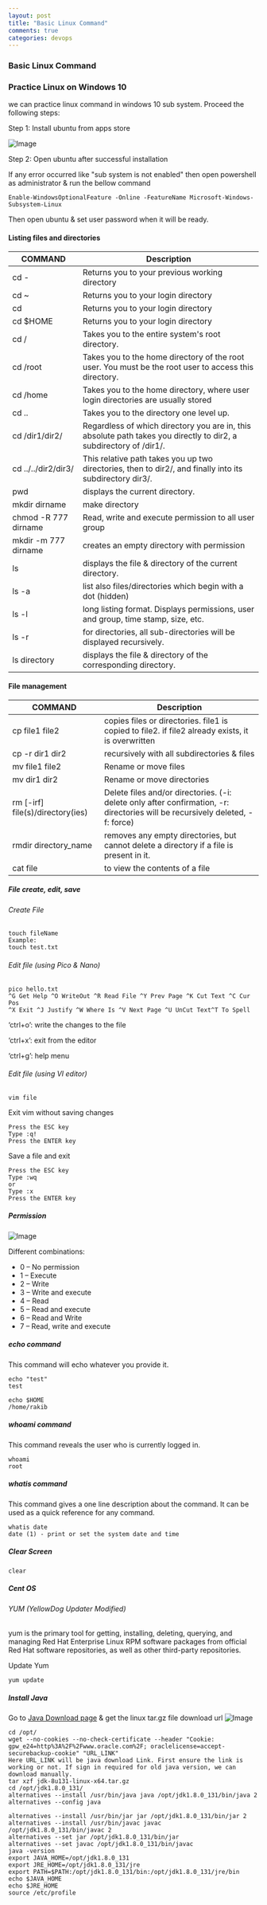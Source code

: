 ```yaml
---
layout: post
title: "Basic Linux Command"
comments: true
categories: devops
---
```


### Basic Linux Command

### Practice Linux on Windows 10
we can practice linux command in windows 10 sub system. Proceed the following steps:

Step 1: Install ubuntu from apps  store

![Image](../../../../static/img/ubuntu_sub_system.PNG)

Step 2: Open ubuntu after successful installation

If any error occurred like "sub system is not enabled" then open powershell as administrator & run the bellow command

```
Enable-WindowsOptionalFeature -Online -FeatureName Microsoft-Windows-Subsystem-Linux
``` 
Then open ubuntu & set user password when it will be ready.

#### Listing files and directories

|COMMAND | Description |
| ------ | ------ |
| cd - | Returns you to your previous working directory |
| cd ~ | Returns you to your login directory |
| cd | Returns you to your login directory |
| cd $HOME | Returns you to your login directory |
| cd / | Takes you to the entire system's root directory. |
| cd /root | Takes you to the home directory of the root user. You must be the root user to access this directory. |
| cd /home | Takes you to the home directory, where user login directories are usually stored |
| cd .. | Takes you to the directory one level up. |
| cd /dir1/dir2/ | Regardless of which directory you are in, this absolute path takes you directly to dir2, a subdirectory of /dir1/. |
| cd ../../dir2/dir3/ | This relative path takes you up two directories, then to dir2/, and finally into its subdirectory dir3/. |
| pwd | displays the current directory. |
| mkdir dirname | make directory |
| chmod -R 777 dirname | Read, write and execute permission to all user group |
| mkdir -m 777 dirname | creates an empty directory with permission |
| ls | displays the file & directory of the current directory. |
| ls -a | list also files/directories which begin with a dot (hidden) |
| ls -l | long listing format. Displays permissions, user and group, time stamp, size, etc. |
| ls -r | for directories, all sub-directories will be displayed recursively. |
| ls directory | displays the file & directory of the corresponding directory. |


#### File management

|COMMAND | Description |
| ------ | ------ |
| cp file1 file2 | copies files or directories. file1 is copied to file2. if file2 already exists, it is overwritten |
| cp -r dir1 dir2 | recursively with all subdirectories & files |
| mv file1 file2 | Rename or move files |
| mv dir1 dir2 | Rename or move directories |
| rm [-irf] file(s)/directory(ies) | Delete files and/or directories. (-i: delete only after confirmation, -r: directories will be recursively deleted, -f: force) |
| rmdir directory_name | removes any empty directories, but cannot delete a directory if a file is present in it.  |
| cat file | to view the contents of a file |


##### File create, edit, save

###### Create File

```
touch fileName
Example:
touch test.txt
```

###### Edit file (using Pico & Nano)
```
pico hello.txt
^G Get Help ^O WriteOut ^R Read File ^Y Prev Page ^K Cut Text ^C Cur Pos
^X Exit ^J Justify ^W Where Is ^V Next Page ^U UnCut Text^T To Spell
```

‘ctrl+o’:  write the changes to the file

‘ctrl+x’: exit from the editor

‘ctrl+g’: help menu

###### Edit file (using VI editor)

```
vim file
```
Exit vim without saving changes

```
Press the ESC key
Type :q!
Press the ENTER key
```
Save a file and exit
```
Press the ESC key
Type :wq
or 
Type :x
Press the ENTER key
```



##### Permission

![Image](../../../../static/img/chmod777.png)

Different combinations:
- 0 – No permission
- 1 – Execute
- 2 – Write
- 3 – Write and execute
- 4 – Read
- 5 – Read and execute
- 6 – Read and Write
- 7 – Read, write and execute

##### echo command
This command will echo whatever you provide it.
```
echo "test"
test

echo $HOME
/home/rakib
```

##### whoami command
This command reveals the user who is currently logged in.
```
whoami
root
```
##### whatis command
This command gives a one line description about the command. It can be used as a quick reference for any command.
```
whatis date
date (1) - print or set the system date and time
```

##### Clear Screen
```
clear
```
##### Cent OS

###### YUM (YellowDog Updater Modified)
yum is the primary tool for getting, installing, deleting, querying, and managing Red Hat Enterprise Linux RPM software packages from official Red Hat software repositories, as well as other third-party repositories.

Update Yum
```
yum update
```


##### Install Java
Go to [Java Download page](http://www.oracle.com/technetwork/java/javase/downloads/java-archive-javase8-2177648.html) & get the linux tar.gz file download url
![Image](../../../../static/img/java_jdk_download.PNG)

```
cd /opt/
wget --no-cookies --no-check-certificate --header "Cookie: gpw_e24=http%3A%2F%2Fwww.oracle.com%2F; oraclelicense=accept-securebackup-cookie" "URL_LINK"
Here URL_LINK will be java download Link. First ensure the link is working or not. If sign in required for old java version, we can download manually.
tar xzf jdk-8u131-linux-x64.tar.gz
cd /opt/jdk1.8.0_131/
alternatives --install /usr/bin/java java /opt/jdk1.8.0_131/bin/java 2
alternatives --config java

alternatives --install /usr/bin/jar jar /opt/jdk1.8.0_131/bin/jar 2
alternatives --install /usr/bin/javac javac /opt/jdk1.8.0_131/bin/javac 2
alternatives --set jar /opt/jdk1.8.0_131/bin/jar
alternatives --set javac /opt/jdk1.8.0_131/bin/javac
java -version
export JAVA_HOME=/opt/jdk1.8.0_131
export JRE_HOME=/opt/jdk1.8.0_131/jre
export PATH=$PATH:/opt/jdk1.8.0_131/bin:/opt/jdk1.8.0_131/jre/bin
echo $JAVA_HOME
echo $JRE_HOME
source /etc/profile
```







